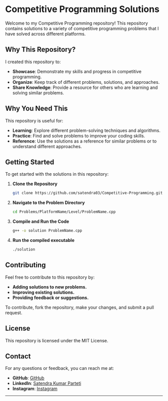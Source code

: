 # Competitive Programming Solutions

Welcome to my Competitive Programming repository! This repository contains solutions to a variety of competitive programming problems that I have solved across different platforms.

## Why This Repository?

I created this repository to:
- **Showcase**: Demonstrate my skills and progress in competitive programming.
- **Organize**: Keep track of different problems, solutions, and approaches.
- **Share Knowledge**: Provide a resource for others who are learning and solving similar problems.

## Why You Need This

This repository is useful for:
- **Learning**: Explore different problem-solving techniques and algorithms.
- **Practice**: Find and solve problems to improve your coding skills.
- **Reference**: Use the solutions as a reference for similar problems or to understand different approaches.

## Getting Started

To get started with the solutions in this repository:

1. **Clone the Repository**

   ```sh
   git clone https://github.com/satendra03/Competitive-Programming.git
   ```
2. **Navigate to the Problem Directory**
   ```sh
   cd Problems/PlatformName/Level/ProblemName.cpp
   ```
3. **Compile and Run the Code**
   ```sh
   g++ -o solution ProblemName.cpp
   ```
4. **Run the compiled executable**
   ```sh
   ./solution
   ```

## Contributing

Feel free to contribute to this repository by:
- **Adding solutions to new problems.**
- **Improving existing solutions.**
- **Providing feedback or suggestions.**

To contribute, fork the repository, make your changes, and submit a pull request.

## License

This repository is licensed under the MIT License.

## Contact

For any questions or feedback, you can reach me at:
- **GitHub**: [GitHub](https://github.com/satendra03)
- **LinkedIn**: [Satendra Kumar Parteti](linkedin.com/in/connect-to-satendra/)
- **Instagram**: [Instagram](https://www.instagram.com/_satendra_03/)
---
